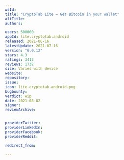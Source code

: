 ```yaml
---
wsId: 
title: "CryptoTab Lite — Get Bitcoin in your wallet"
altTitle: 
authors:

users: 500000
appId: lite.cryptotab.android
released: 2021-06-16
latestUpdate: 2021-07-16
version: "6.0.12"
stars: 4.3
ratings: 3412
reviews: 1732
size: Varies with device
website: 
repository: 
issue: 
icon: lite.cryptotab.android.png
bugbounty: 
verdict: wip
date: 2021-08-02
signer: 
reviewArchive:


providerTwitter: 
providerLinkedIn: 
providerFacebook: 
providerReddit: 

redirect_from:

---
```



